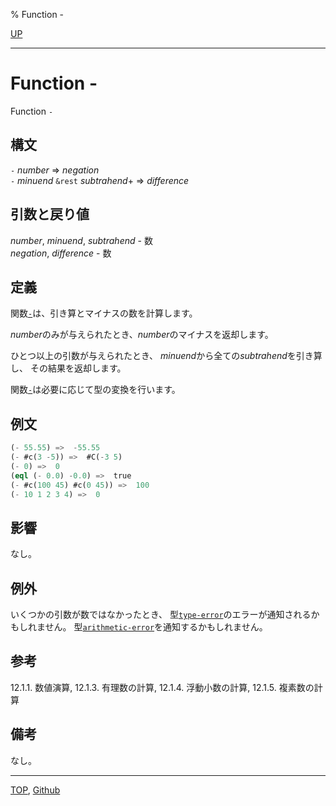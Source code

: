 % Function -

[UP](12.2.html)  

---

# Function **-**


Function `-`


## 構文

`-` *number* => *negation*  
`-` *minuend* `&rest` *subtrahend*+ => *difference*


## 引数と戻り値

*number*, *minuend*, *subtrahend* - 数  
*negation*, *difference* - 数


## 定義

関数[`-`](12.2.number-minus.html)は、引き算とマイナスの数を計算します。

*number*のみが与えられたとき、*number*のマイナスを返却します。

ひとつ以上の引数が与えられたとき、
*minuend*から全ての*subtrahend*を引き算し、
その結果を返却します。

関数[`-`](12.2.number-minus.html)は必要に応じて型の変換を行います。


## 例文

```lisp
(- 55.55) =>  -55.55
(- #c(3 -5)) =>  #C(-3 5)
(- 0) =>  0
(eql (- 0.0) -0.0) =>  true
(- #c(100 45) #c(0 45)) =>  100
(- 10 1 2 3 4) =>  0
```


## 影響

なし。


## 例外

いくつかの引数が数ではなかったとき、
型[`type-error`](4.4.type-error.html)のエラーが通知されるかもしれません。
型[`arithmetic-error`](12.2.arithmetic-error.html)を通知するかもしれません。


## 参考

12.1.1. 数値演算,
12.1.3. 有理数の計算,
12.1.4. 浮動小数の計算,
12.1.5. 複素数の計算


## 備考

なし。


---
[TOP](index.html),  [Github](https://github.com/nptcl/npt-japanese)


